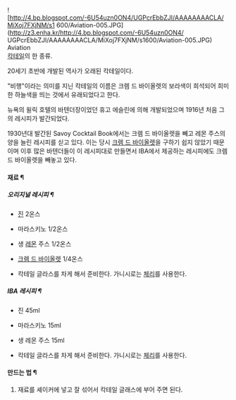 ![http://4.bp.blogspot.com/-6U54uzn0ON4/UGPcrEbbZJI/AAAAAAAACLA/MiXoj7FXjNM/s1
600/Aviation-005.JPG](http://z3.enha.kr/http://4.bp.blogspot.com/-6U54uzn0ON4/
UGPcrEbbZJI/AAAAAAAACLA/MiXoj7FXjNM/s1600/Aviation-005.JPG)  
Aviation  
[칵테일](%EC%B9%B5%ED%85%8C%EC%9D%BC.md)의 한 종류.

20세기 초반에 개발된 역사가 오래된 칵테일이다.  

"비행"이라는 의미를 지닌 칵테일의 이름은 크렘 드 바이올렛의 보라색이 희석되어 희미한 하늘색을 띄는 것에서 유래되었다고 한다.  

뉴욕의 윌릭 호텔의 바텐더장이었던 휴고 에슬린에 의해 개발되었으며 1916년 처음 그의 레시피가 발간되었다.  

1930년대 발간된 Savoy Cocktail Book에서는 크렘 드 바이올렛을 빼고 레몬 주스의 양을 늘린 레시피를 싣고 있다. 이는 당시
[크렘 드 바이올렛](%ED%81%AC%EB%A0%98%20%EB%93%9C%20%EB%B0%94%EC%9D%B4%EC%98%AC%EB%A0%9B.md)을 구하기 쉽지 않았기 때문이며 이후 많은 바텐더들이 이 레시피대로 만들면서 IBA에서 제공하는 레시피에도 크렘 드
바이올렛을 빼놓고 있다.

#### 재료 ¶

##### 오리지널 레시피 ¶

  * [진](%EC%A7%84%28%EC%88%A0%29.md) 2온스
  * 마라스키노 1/2온스  

  * 생 [레몬](%EB%A0%88%EB%AA%AC.md) 주스 1/2온스
  * [크렘 드 바이올렛](%ED%81%AC%EB%A0%98%20%EB%93%9C%20%EB%B0%94%EC%9D%B4%EC%98%AC%EB%A0%9B.md) 1/4온스  

  * 칵테일 글라스를 차게 해서 준비한다. 가니시로는 [체리](%EC%B2%B4%EB%A6%AC.md)를 사용한다.  

##### IBA 레시피 ¶

  * 진 45ml  

  * 마라스키노 15ml  

  * 생 레몬 주스 15ml  

  * 칵테일 글라스를 차게 해서 준비한다. 가니시로는 [체리](%EC%B2%B4%EB%A6%AC.md)를 사용한다.  

#### 만드는 법 ¶

  1. 재료를 셰이커에 넣고 잘 섞어서 칵테일 글래스에 부어 주면 된다.  

